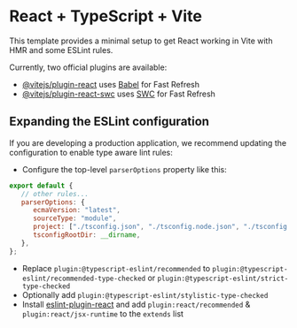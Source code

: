 # React + TypeScript + Vite

This template provides a minimal setup to get React working in Vite with HMR and some ESLint rules.

Currently, two official plugins are available:

-  [@vitejs/plugin-react](https://github.com/vitejs/vite-plugin-react/blob/main/packages/plugin-react/README.md) uses [Babel](https://babeljs.io/) for Fast Refresh
-  [@vitejs/plugin-react-swc](https://github.com/vitejs/vite-plugin-react-swc) uses [SWC](https://swc.rs/) for Fast Refresh

## Expanding the ESLint configuration

If you are developing a production application, we recommend updating the configuration to enable type aware lint rules:

-  Configure the top-level `parserOptions` property like this:

```js
export default {
   // other rules...
   parserOptions: {
      ecmaVersion: "latest",
      sourceType: "module",
      project: ["./tsconfig.json", "./tsconfig.node.json", "./tsconfig.app.json"],
      tsconfigRootDir: __dirname,
   },
};
```

-  Replace `plugin:@typescript-eslint/recommended` to `plugin:@typescript-eslint/recommended-type-checked` or `plugin:@typescript-eslint/strict-type-checked`
-  Optionally add `plugin:@typescript-eslint/stylistic-type-checked`
-  Install [eslint-plugin-react](https://github.com/jsx-eslint/eslint-plugin-react) and add `plugin:react/recommended` & `plugin:react/jsx-runtime` to the `extends` list
